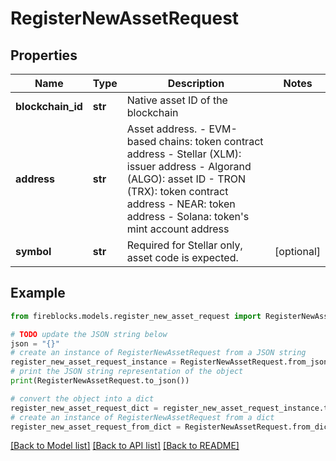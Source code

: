 # RegisterNewAssetRequest


## Properties

Name | Type | Description | Notes
------------ | ------------- | ------------- | -------------
**blockchain_id** | **str** | Native asset ID of the blockchain | 
**address** | **str** | Asset address. - EVM-based chains: token contract address - Stellar (XLM): issuer address - Algorand (ALGO): asset ID - TRON (TRX): token contract address - NEAR: token address - Solana: token&#39;s mint account address  | 
**symbol** | **str** | Required for Stellar only, asset code is expected. | [optional] 

## Example

```python
from fireblocks.models.register_new_asset_request import RegisterNewAssetRequest

# TODO update the JSON string below
json = "{}"
# create an instance of RegisterNewAssetRequest from a JSON string
register_new_asset_request_instance = RegisterNewAssetRequest.from_json(json)
# print the JSON string representation of the object
print(RegisterNewAssetRequest.to_json())

# convert the object into a dict
register_new_asset_request_dict = register_new_asset_request_instance.to_dict()
# create an instance of RegisterNewAssetRequest from a dict
register_new_asset_request_from_dict = RegisterNewAssetRequest.from_dict(register_new_asset_request_dict)
```
[[Back to Model list]](../README.md#documentation-for-models) [[Back to API list]](../README.md#documentation-for-api-endpoints) [[Back to README]](../README.md)



